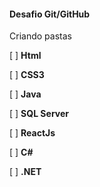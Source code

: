 #### Desafio Git/GitHub

Criando pastas

[ ] **Html**

[ ] **CSS3**

[ ] **Java**

[ ] **SQL Server**

[ ] **ReactJs**

[ ] **C#**

[ ] **.NET**







